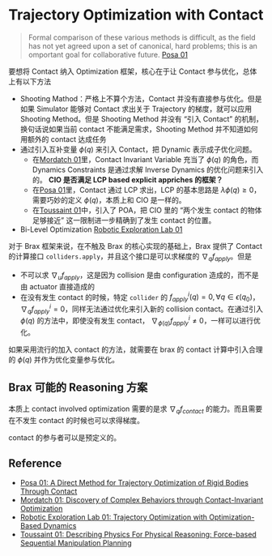 # Trajectory Optimization with Contact

> Formal comparison of these various methods is difficult, as the field has not yet agreed upon a set of canonical, hard problems; this is an omportant goal for collaborative future. [Posa 01]

要想将 Contact 纳入 Optimization 框架，核心在于让 Contact 参与优化，总体上有以下方法
- Shooting Mathod：严格上不算个方法，Contact 并没有直接参与优化。但是如果 Simulator 能够对 Contact 求出关于 Trajectory 的梯度，就可以应用 Shooting Method。但是 Shooting Method 并没有 “引入 Contact” 的机制，换句话说如果当前 contact 不能满足需求，Shooting Method 并不知道如何用额外的 contact 达成任务
- 通过引入互补变量 $\phi(q)$ 来引入 Contact，把 Dynamic 表示成子优化问题。
  - 在[Mordatch 01]里，Contact Invariant Variable 充当了 $\phi(q)$ 的角色，而 Dynamics Constraints 是通过求解 Inverse Dynamics 的优化问题来引入的。 **CIO 是否满足 LCP based explicit appriches 的框架？**
  - 在[Posa 01]里，Contact 通过 LCP 求出，LCP 的基本思路是 $\lambda\phi(q)\geq 0$，需要巧妙的定义 $\phi(q)$，本质上和 CIO 是一样的。
  - 在[Toussaint 01]中，引入了 POA，把 CIO 里的 “两个发生 contact 的物体足够接近” 这一限制进一步精确到了发生 contact 的位置。
- Bi-Level Optimization [Robotic Exploration Lab 01]

对于 Brax 框架来说，在不触及 Brax 的核心实现的基础上，Brax 提供了 Contact 的计算接口 `colliders.apply`，并且这个接口是可以求梯度的 $\nabla_{q} f_{apply}$。但是
- 不可以求 $\nabla_{u} f_{apply}$，这是因为 collision 是由 configuration 造成的，而不是由 actuator 直接造成的
- 在没有发生 contact 的时候，特定 `collider` 的 $f_{apply}^i(q)=0, \forall q\in \epsilon(q_0)$，$\nabla_{q} f_{apply}^i = 0$，同样无法通过优化来引入新的 collision contact。在通过引入 $\phi(q)$ 的方法中，即使没有发生 contact， $\nabla_{\phi(q)}f_{apply}^i\neq 0$，一样可以进行优化。

如果采用流行的加入 contact 的方法，就需要在 brax 的 contact 计算中引入合理的 $\phi(q)$ 并作为优化变量参与优化。

## Brax 可能的 Reasoning 方案
本质上 contact involved optimization 需要的是求 $\nabla_{q}f_{contact}$ 的能力。而且需要在不发生 contact 的时候也可以求得梯度。

contact 的参与者可以是预定义的。

## Reference
- [Posa 01: A Direct Method for Trajectory Optimization of Rigid Bodies Through Contact][Posa 01]
- [Mordatch 01: Discovery of Complex Behaviors through Contact-Invariant Optimization][Mordatch 01]
- [Robotic Exploration Lab 01: Trajectory Optimization with Optimization-Based Dynamics][Robotic Exploration Lab 01]
- [Toussaint 01: Describing Physics For Physical Reasoning: Force-based Sequential Manipulation Planning][Toussaint 01]

[Posa 01]:./2013%20A%20Direct%20Method%20for%20Trajectory%20Optimization%20of%20Rigid%20Bodies%20Through%20Contact.md 
[Mordatch 01]:./2012%20Discovery%20of%20Complex%20Behaviors%20through%20Contact-Invariant%20Optimization.md
[Robotic Exploration Lab 01]:./2021%20Trajectory%20Optimization%20with%20Optimization-Based%20Dynamics.md
[Toussaint 01]:./2020%20Describing%20Physics%20for%20Physical%20Reasoning_Force-Based%20Sequential%20Manipulation%20Planning.md